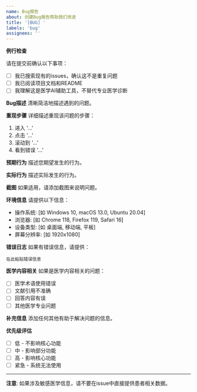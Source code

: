 ```yaml
---
name: Bug报告
about: 创建Bug报告帮助我们改进
title: '[BUG] '
labels: 'bug'
assignees: ''
---
```


**例行检查**

请在提交前确认以下事项：

- [ ] 我已搜索现有的issues，确认这不是重复问题
- [ ] 我已阅读项目文档和README
- [ ] 我理解这是医学AI辅助工具，不替代专业医学诊断

**Bug描述**
清晰简洁地描述遇到的问题。

**重现步骤**
详细描述重现该问题的步骤：

1. 进入 '...'
2. 点击 '...'
3. 滚动到 '...'
4. 看到错误 '...'

**预期行为**
描述您期望发生的行为。

**实际行为**
描述实际发生的行为。

**截图**
如果适用，请添加截图来说明问题。

**环境信息**
请提供以下信息：

- 操作系统: [如 Windows 10, macOS 13.0, Ubuntu 20.04]
- 浏览器: [如 Chrome 118, Firefox 119, Safari 16]
- 设备类型: [如 桌面端, 移动端, 平板]
- 屏幕分辨率: [如 1920x1080]

**错误日志**
如果有错误信息，请提供：
```
在此粘贴错误信息
```

**医学内容相关**
如果是医学内容相关的问题：

- [ ] 医学术语使用错误
- [ ] 文献引用不准确
- [ ] 回答内容有误
- [ ] 其他医学专业问题

**补充信息**
添加任何其他有助于解决问题的信息。

**优先级评估**
- [ ] 低 - 不影响核心功能
- [ ] 中 - 影响部分功能
- [ ] 高 - 影响核心功能
- [ ] 紧急 - 系统无法使用

---

**注意**: 如果涉及敏感医学信息，请不要在issue中直接提供患者相关数据。 